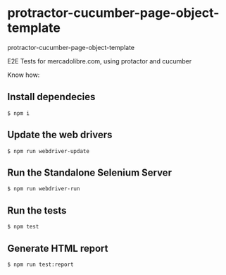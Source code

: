 # protractor-cucumber-page-object-template
protractor-cucumber-page-object-template

E2E Tests for mercadolibre.com, using protactor and cucumber

Know how:

## Install dependecies

    $ npm i

## Update the web drivers

    $ npm run webdriver-update

## Run the Standalone Selenium Server

    $ npm run webdriver-run
    
## Run the tests

    $ npm test

## Generate HTML report

    $ npm run test:report